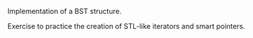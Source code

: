 Implementation of a BST structure.

Exercise to practice the creation of STL-like iterators and smart pointers.

